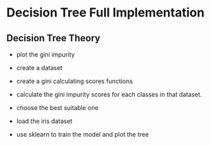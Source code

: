 # Decision Tree Full Implementation 

## Decision Tree Theory
- plot the gini impurity 
- create a dataset
- create a gini calculating scores functions
- calculate the gini impurity scores for each classes in that dataset. 
- choose the best suitable one 

- load the iris dataset
- use sklearn to train the model and plot the tree

